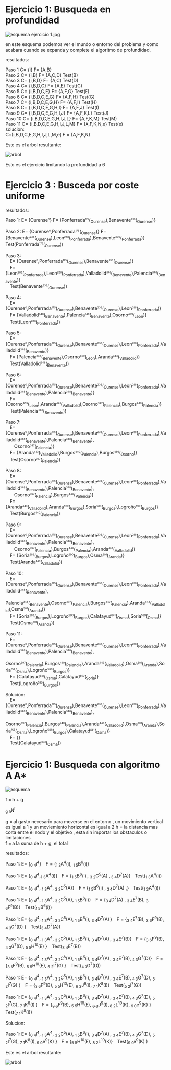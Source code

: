 # Ejercicio 1: Busqueda en profundidad

![esquema ejercicio 1.jpg](https://github.com/PabloRodriguezLomba/Ejercicios_MIA/blob/main/esquema%20ejercicio%201.jpg)

en este esquema podemos ver el mundo o entorno del problema y como acabara cuando se expanda y complete el algoritmo de profundidad.

resultados:

Paso 1 C= {i} F= {A,B} \
Paso 2 C= {i,B} F= {A,C,D} Test(B) \
Paso 3 C= {i,B,D} F= {A,C} Test(D) \
Paso 4 C= {i,B,D,C} F= {A,E} Test(C) \
Paso 5 C= {i,B,D,C,E} F= {A,F,G} Test(E) \
Paso 6 C= {i,B,D,C,E,G} F= {A,F,H} Test(G) \
Paso 7 C= {i,B,D,C,E,G,H} F= {A,F,I} Test(H) \
Paso 8 C= {i,B,D,C,E,G,H,I} F= {A,F,J} Test(I) \
Paso 9 C= {i,B,D,C,E,G,H,I,J} F= {A,F,K,L} Test(J) \
Paso 10 C= {i,B,D,C,E,G,H,I,J,L} F= {A,F,K,M} Test(M) \
Paso 11 C= {i,B,D,C,E,G,H,I,J,L,M} F= {A,F,K,N,e} Test(e) \
solucion: \
  C={i,B,D,C,E,G,H,I,J,L,M,e} F = {A,F,K,N} 

Este es el arbol resultante:

![arbol](https://github.com/PabloRodriguezLomba/Ejercicios_MIA/blob/main/arbol_ejercicio_1.jpg)


Esto es el ejercicio limitando la profundidad a 6



 # Ejercicio 3 : Busceda por coste uniforme


 resultados:

 Paso 1: E= {Ourense<sub><sup><sup>0</sup></sup></sub>} F= {Ponferrada<sub><sup><sup>175</sup></sup></sub>(<sub>Ourense</sub>),Benavente<sub><sup><sup>236</sup></sup></sub>(<sub>Ourense</sub>)} 
 
 Paso 2: E= {Ourense<sub><sup><sup>0</sup></sup></sub>,Ponferrada<sub><sup><sup>175</sup></sup></sub>(<sub>Ourense</sub>)} F= {Benavente<sub><sup><sup>236</sup></sup></sub>(<sub>Ourense</sub>),Leon<sub><sup><sup>288</sup></sup></sub>(<sub>Ponferrada</sub>),Benavente<sub><sup><sup>300</sup></sup></sub>(<sub>Ponferrada</sub>)} Test(Ponferrada<sub><sup><sup>175</sup></sup></sub>(<sub>Ourense</sub>)) 
 
 Paso 3: \
   &emsp;E= {Ourense<sub><sup><sup>0</sup></sup></sub>,Ponferrada<sub><sup><sup>175</sup></sup></sub>(<sub>Ourense</sub>),Benavente<sub><sup><sup>236</sup></sup></sub>(<sub>Ourense</sub>)} <br /> 
   &emsp;F= {Leon<sub><sup><sup>288</sup></sup></sub>(<sub>Ponferrada</sub>),Leon<sub><sup><sup>288</sup></sup></sub>(<sub>Ponferrada</sub>),Valladolid<sub><sup><sup>348</sup></sup></sub>(<sub>Benavente</sub>),Palencia<sub><sup><sup>348</sup></sup></sub>(<sub>Benavente</sub>)} \
   &emsp;Test(Benavente<sub><sup><sup>236</sup></sup></sub>(<sub>Ourense</sub>))

 Paso 4: \
   &emsp;E= {Ourense<sub><sup><sup>0</sup></sup></sub>,Ponferrada<sub><sup><sup>175</sup></sup></sub>(<sub>Ourense</sub>),Benavente<sub><sup><sup>236</sup></sup></sub>(<sub>Ourense</sub>),Leon<sub><sup><sup>288</sup></sup></sub>(<sub>Ponferrada</sub>)} <br /> 
   &emsp;F= {Valladolid<sub><sup><sup>348</sup></sup></sub>(<sub>Benavente</sub>),Palencia<sub><sup><sup>348</sup></sup></sub>(<sub>Benavente</sub>),Osorno<sub><sup><sup>409</sup></sup></sub>(<sub>Leon</sub>)} \
   &emsp;Test(Leon<sub><sup><sup>288</sup></sup></sub>(<sub>Ponferrada</sub>))

 Paso 5: \
   &emsp;E= {Ourense<sub><sup><sup>0</sup></sup></sub>,Ponferrada<sub><sup><sup>175</sup></sup></sub>(<sub>Ourense</sub>),Benavente<sub><sup><sup>236</sup></sup></sub>(<sub>Ourense</sub>),Leon<sub><sup><sup>288</sup></sup></sub>(<sub>Ponferrada</sub>),Valladolid<sub><sup><sup>348</sup></sup></sub>(<sub>Benavente</sub>)} <br /> 
   &emsp;F= {Palencia<sub><sup><sup>348</sup></sup></sub>(<sub>Benavente</sub>),Osorno<sub><sup><sup>409</sup></sup></sub>(<sub>Leon</sub>),Aranda<sub><sup><sup>443</sup></sup></sub>(<sub>Valladolid</sub>)} \
   &emsp;Test(Valladolid<sub><sup><sup>348</sup></sup></sub>(<sub>Benavente</sub>))
   
 Paso 6: \
   &emsp;E= {Ourense<sub><sup><sup>0</sup></sup></sub>,Ponferrada<sub><sup><sup>175</sup></sup></sub>(<sub>Ourense</sub>),Benavente<sub><sup><sup>236</sup></sup></sub>(<sub>Ourense</sub>),Leon<sub><sup><sup>288</sup></sup></sub>(<sub>Ponferrada</sub>),Valladolid<sub><sup><sup>348</sup></sup></sub>(<sub>Benavente</sub>),Palencia<sub><sup><sup>348</sup></sup></sub>(<sub>Benavente</sub>)} <br /> 
   &emsp;F= {Osorno<sub><sup><sup>409</sup></sup></sub>(<sub>Leon</sub>),Aranda<sub><sup><sup>443</sup></sup></sub>(<sub>Valladolid</sub>),Osorno<sub><sup><sup>397</sup></sup></sub>(<sub>Palencia</sub>),Burgos<sub><sup><sup>440</sup></sup></sub>(<sub>Palencia</sub>)} \
   &emsp;Test(Palencia<sub><sup><sup>348</sup></sup></sub>(<sub>Benavente</sub>))      

 Paso 7: \
   &emsp;E= {Ourense<sub><sup><sup>0</sup></sup></sub>,Ponferrada<sub><sup><sup>175</sup></sup></sub>(<sub>Ourense</sub>),Benavente<sub><sup><sup>236</sup></sup></sub>(<sub>Ourense</sub>),Leon<sub><sup><sup>288</sup></sup></sub>(<sub>Ponferrada</sub>),Valladolid<sub><sup><sup>348</sup></sup></sub>(<sub>Benavente</sub>),Palencia<sub><sup><sup>348</sup></sup></sub>(<sub>Benavente</sub>), <br /> 
   &emsp;&emsp;Osorno<sub><sup><sup>397</sup></sup></sub>(<sub>Palencia</sub>)} <br /> 
   &emsp;F= {Aranda<sub><sup><sup>443</sup></sup></sub>(<sub>Valladolid</sub>),Burgos<sub><sup><sup>440</sup></sup></sub>(<sub>Palencia</sub>),Burgos<sub><sup><sup>456</sup></sup></sub>(<sub>Osorno</sub>)} \
   &emsp;Test(Osorno<sub><sup><sup>397</sup></sup></sub>(<sub>Palencia</sub>))

 Paso 8: \
   &emsp;E= {Ourense<sub><sup><sup>0</sup></sup></sub>,Ponferrada<sub><sup><sup>175</sup></sup></sub>(<sub>Ourense</sub>),Benavente<sub><sup><sup>236</sup></sup></sub>(<sub>Ourense</sub>),Leon<sub><sup><sup>288</sup></sup></sub>(<sub>Ponferrada</sub>),Valladolid<sub><sup><sup>348</sup></sup></sub>(<sub>Benavente</sub>),Palencia<sub><sup><sup>348</sup></sup></sub>(<sub>Benavente</sub>), <br /> 
   &emsp;&emsp;Osorno<sub><sup><sup>397</sup></sup></sub>(<sub>Palencia</sub>),Burgos<sub><sup><sup>440</sup></sup></sub>(<sub>Palencia</sub>)} <br /> 
   &emsp;F= {Aranda<sub><sup><sup>443</sup></sup></sub>(<sub>Valladolid</sub>),Aranda<sub><sup><sup>529</sup></sup></sub>(<sub>Burgos</sub>),Soria<sub><sup><sup>583</sup></sup></sub>(<sub>Burgos</sub>),Logroño<sub><sup><sup>590</sup></sup></sub>(<sub>Burgos</sub>)} \
   &emsp;Test(Burgos<sub><sup><sup>440</sup></sup></sub>(<sub>Palencia</sub>))

 Paso 9: \
   &emsp;E= {Ourense<sub><sup><sup>0</sup></sup></sub>,Ponferrada<sub><sup><sup>175</sup></sup></sub>(<sub>Ourense</sub>),Benavente<sub><sup><sup>236</sup></sup></sub>(<sub>Ourense</sub>),Leon<sub><sup><sup>288</sup></sup></sub>(<sub>Ponferrada</sub>),Valladolid<sub><sup><sup>348</sup></sup></sub>(<sub>Benavente</sub>),Palencia<sub><sup><sup>348</sup></sup></sub>(<sub>Benavente</sub>),  <br /> 
   &emsp;&emsp;Osorno<sub><sup><sup>397</sup></sup></sub>(<sub>Palencia</sub>),Burgos<sub><sup><sup>440</sup></sup></sub>(<sub>Palencia</sub>),Aranda<sub><sup><sup>443</sup></sup></sub>(<sub>Valladolid</sub>)} <br /> 
   &emsp;F= {Soria<sub><sup><sup>583</sup></sup></sub>(<sub>Burgos</sub>),Logroño<sub><sup><sup>590</sup></sup></sub>(<sub>Burgos</sub>),Osma<sub><sup><sup>501</sup></sup></sub>(<sub>Aranda</sub>)} \
   &emsp;Test(Aranda<sub><sup><sup>443</sup></sup></sub>(<sub>Valladolid</sub>))

 Paso 10: \
   &emsp;E= {Ourense<sub><sup><sup>0</sup></sup></sub>,Ponferrada<sub><sup><sup>175</sup></sup></sub>(<sub>Ourense</sub>),Benavente<sub><sup><sup>236</sup></sup></sub>(<sub>Ourense</sub>),Leon<sub><sup><sup>288</sup></sup></sub>(<sub>Ponferrada</sub>),Valladolid<sub><sup><sup>348</sup></sup></sub>(<sub>Benavente</sub>),  <br /> 
   &emsp;&emsp;Palencia<sub><sup><sup>348</sup></sup></sub>(<sub>Benavente</sub>),Osorno<sub><sup><sup>397</sup></sup></sub>(<sub>Palencia</sub>),Burgos<sub><sup><sup>440</sup></sup></sub>(<sub>Palencia</sub>),Aranda<sub><sup><sup>443</sup></sup></sub>(<sub>Valladolid</sub>),Osma<sub><sup><sup>501</sup></sup></sub>(<sub>Aranda</sub>)} <br /> 
   &emsp;F= {Soria<sub><sup><sup>583</sup></sup></sub>(<sub>Burgos</sub>),Logroño<sub><sup><sup>590</sup></sup></sub>(<sub>Burgos</sub>),Calatayud<sub><sup><sup>641</sup></sup></sub>(<sub>Osma</sub>),Soria<sub><sup><sup>559</sup></sup></sub>(<sub>Osma</sub>)} \
   &emsp;Test(Osma<sub><sup><sup>501</sup></sup></sub>(<sub>Aranda</sub>)) 

 Paso 11: \
   &emsp;E= {Ourense<sub><sup><sup>0</sup></sup></sub>,Ponferrada<sub><sup><sup>175</sup></sup></sub>(<sub>Ourense</sub>),Benavente<sub><sup><sup>236</sup></sup></sub>(<sub>Ourense</sub>),Leon<sub><sup><sup>288</sup></sup></sub>(<sub>Ponferrada</sub>),Valladolid<sub><sup><sup>348</sup></sup></sub>(<sub>Benavente</sub>),Palencia<sub><sup><sup>348</sup></sup></sub>(<sub>Benavente</sub>), <br /> 
   &emsp;&emsp;Osorno<sub><sup><sup>397</sup></sup></sub>(<sub>Palencia</sub>),Burgos<sub><sup><sup>440</sup></sup></sub>(<sub>Palencia</sub>),Aranda<sub><sup><sup>443</sup></sup></sub>(<sub>Valladolid</sub>),Osma<sub><sup><sup>501</sup></sup></sub>(<sub>Aranda</sub>),Soria<sub><sup><sup>559</sup></sup></sub>(<sub>Osma</sub>),Logroño<sub><sup><sup>590</sup></sup></sub>(<sub>Burgos</sub>)} <br /> 
   &emsp;F= {Calatayud<sub><sup><sup>641</sup></sup></sub>(<sub>Osma</sub>),Calatayud<sub><sup><sup>650</sup></sup></sub>(<sub>Soria</sub>)} \
   &emsp;Test(Logroño<sub><sup><sup>590</sup></sup></sub>(<sub>Burgos</sub>)) 

 Solucion: \
   &emsp;E={Ourense<sub><sup><sup>0</sup></sup></sub>,Ponferrada<sub><sup><sup>175</sup></sup></sub>(<sub>Ourense</sub>),Benavente<sub><sup><sup>236</sup></sup></sub>(<sub>Ourense</sub>),Leon<sub><sup><sup>288</sup></sup></sub>(<sub>Ponferrada</sub>),Valladolid<sub><sup><sup>348</sup></sup></sub>(<sub>Benavente</sub>),Palencia<sub><sup><sup>348</sup></sup></sub>(<sub>Benavente</sub>), <br /> 
   &emsp;&emsp;Osorno<sub><sup><sup>397</sup></sup></sub>(<sub>Palencia</sub>),Burgos<sub><sup><sup>440</sup></sup></sub>(<sub>Palencia</sub>),Aranda<sub><sup><sup>443</sup></sup></sub>(<sub>Valladolid</sub>),Osma<sub><sup><sup>501</sup></sup></sub>(<sub>Aranda</sub>),Soria<sub><sup><sup>559</sup></sup></sub>(<sub>Osma</sub>),Logroño<sub><sup><sup>590</sup></sup></sub>(<sub>Burgos</sub>),Calatayud<sub><sup><sup>641</sup></sup></sub>(<sub>Osma</sub>)} <br /> 
   &emsp;F= {} \
   &emsp;Test(Calatayud<sub><sup><sup>641</sup></sup></sub>(<sub>Osma</sub>))


# Ejercicio 1: Busqueda con algoritmo A A*


![esquema](https://github.com/PabloRodriguezLomba/Ejercicios_MIA/blob/main/esquema_ejercicio_A.jpg)

 f = h + g 

<sub>g h</sub>N<sup>f</sup>   

g = al gasto necesario para moverse en el entorno , un movimiento vertical es igual a 1 y un moviemiento horizontal es igual a 2
h = la distancia mas corta entre el nodo y el objetivo , esta sin importar los obstaculos o limitaciones <br />
f = a la suma de h + g, el total

resultados:

Paso 1: E= {<sub>0 4</sub>i<sup>4</sup>}&emsp;F = {<sub>1 3</sub>A<sup>4</sup>(i), <sub>1 5</sub>B<sup>6</sup>(i)}

Paso 1: E= {<sub>0 4</sub>i<sup>4</sup>,<sub>1 3</sub>A<sup>4</sup>(i)}&emsp;F = {<sub>1 5</sub>B<sup>6</sup>(i) , <sub>3 2</sub>C<sup>5</sup>(A) , <sub>3 4</sub>D<sup>7</sup>(A)}&emsp;Test(<sub>1 3</sub>A<sup>4</sup>(i))

Paso 1: E= {<sub>0 4</sub>i<sup>4</sup>, <sub>1 3</sub>A<sup>4</sup>, <sub>3 2</sub>C<sup>5</sup>(A)}&emsp;F = {<sub>1 5</sub>B<sup>6</sup>(i) , <sub>3 4</sub>D<sup>7</sup>(A) ,}&emsp;Test(<sub>1 3</sub>A<sup>4</sup>(i))

Paso 1: E= {<sub>0 4</sub>i<sup>4</sup>, <sub>1 3</sub>A<sup>4</sup>, <sub>3 2</sub>C<sup>5</sup>(A), <sub>1 5</sub>B<sup>6</sup>(i)}&emsp;F = {<sub>3 4</sub>D<sup>7</sup>(A) , <sub>3 4</sub>E<sup>7</sup>(B), <sub>3 6</sub>F<sup>9</sup>(B)}&emsp;Test(<sub>1 5</sub>B<sup>6</sup>(i))

Paso 1: E= {<sub>0 4</sub>i<sup>4</sup>, <sub>1 3</sub>A<sup>4</sup>, <sub>3 2</sub>C<sup>5</sup>(A), <sub>1 5</sub>B<sup>6</sup>(i), <sub>3 4</sub>D<sup>7</sup>(A) }&emsp;F = {<sub>3 4</sub>E<sup>7</sup>(B), <sub>3 6</sub>F<sup>9</sup>(B), <sub>4 3</sub>G<sup>7</sup>(D) }&emsp;Test(<sub>3 4</sub>D<sup>7</sup>(A))

Paso 1: E= {<sub>0 4</sub>i<sup>4</sup>, <sub>1 3</sub>A<sup>4</sup>, <sub>3 2</sub>C<sup>5</sup>(A), <sub>1 5</sub>B<sup>6</sup>(i), <sub>3 4</sub>D<sup>7</sup>(A) , <sub>3 4</sub>E<sup>7</sup>(B)}&emsp;F = {<sub>3 6</sub>F<sup>9</sup>(B), <sub>4 3</sub>G<sup>7</sup>(D), <sub>5 5</sub>H<sup>10</sup>(E) }&emsp;Test(<sub>3 4</sub>E<sup>7</sup>(B))

Paso 1: E= {<sub>0 4</sub>i<sup>4</sup>, <sub>1 3</sub>A<sup>4</sup>, <sub>3 2</sub>C<sup>5</sup>(A), <sub>1 5</sub>B<sup>6</sup>(i), <sub>3 4</sub>D<sup>7</sup>(A) , <sub>3 4</sub>E<sup>7</sup>(B), <sub>4 3</sub>G<sup>7</sup>(D)}&emsp;F = {<sub>3 6</sub>F<sup>9</sup>(B), <sub>5 5</sub>H<sup>10</sup>(E), <sub>5 2</sub>I<sup>7</sup>(G) }&emsp;Test(<sub>4 3</sub>G<sup>7</sup>(D))

Paso 1: E= {<sub>0 4</sub>i<sup>4</sup>, <sub>1 3</sub>A<sup>4</sup>, <sub>3 2</sub>C<sup>5</sup>(A), <sub>1 5</sub>B<sup>6</sup>(i), <sub>3 4</sub>D<sup>7</sup>(A) , <sub>3 4</sub>E<sup>7</sup>(B), <sub>4 3</sub>G<sup>7</sup>(D), <sub>5 2</sub>I<sup>7</sup>(G) }&emsp;F = {<sub>3 6</sub>F<sup>9</sup>(B), <sub>5 5</sub>H<sup>10</sup>(E), <sub>6 3</sub>J<sup>9</sup>(I), <sub>7 1</sub>K<sup>8</sup>(I)}&emsp;Test(<sub>5 2</sub>I<sup>7</sup>(G))

Paso 1: E= {<sub>0 4</sub>i<sup>4</sup>, <sub>1 3</sub>A<sup>4</sup>, <sub>3 2</sub>C<sup>5</sup>(A), <sub>1 5</sub>B<sup>6</sup>(i), <sub>3 4</sub>D<sup>7</sup>(A) , <sub>3 4</sub>E<sup>7</sup>(B), <sub>4 3</sub>G<sup>7</sup>(D), <sub>5 2</sub>I<sup>7</sup>(G), <sub>7 1</sub>K<sup>8</sup>(I) }&emsp;F = {~~<sub>3 6</sub>F<sup>9</sup>(B)~~, <sub>5 5</sub>H<sup>10</sup>(E), ~~<sub>6 3</sub>J<sup>9</sup>(I)~~, <sub>8 2</sub>L<sup>10</sup>(K), <sub>9 0</sub>e<sup>9</sup>(K) }&emsp;Test(<sub>7 1</sub>K<sup>8</sup>(I))

Solucion:


Paso 1: E= {<sub>0 4</sub>i<sup>4</sup>, <sub>1 3</sub>A<sup>4</sup>, <sub>3 2</sub>C<sup>5</sup>(A), <sub>1 5</sub>B<sup>6</sup>(i), <sub>3 4</sub>D<sup>7</sup>(A) , <sub>3 4</sub>E<sup>7</sup>(B), <sub>4 3</sub>G<sup>7</sup>(D), <sub>5 2</sub>I<sup>7</sup>(G), <sub>7 1</sub>K<sup>8</sup>(I), <sub>9 0</sub>e<sup>9</sup>(K)  }&emsp;F = {<sub>5 5</sub>H<sup>10</sup>(E), <sub>8 2</sub>L<sup>10</sup>(K)}&emsp;Test(<sub>9 0</sub>e<sup>9</sup>(K) )

Este es el arbol resultante:

![arbol](https://github.com/PabloRodriguezLomba/Ejercicios_MIA/blob/main/Arbol%20de%20ejercicio%201%20mediante%20A.jpg)
